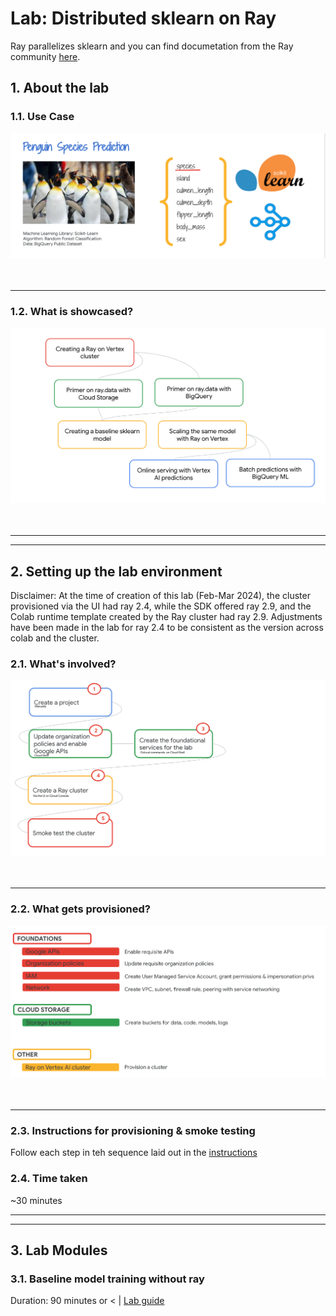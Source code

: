 # Lab: Distributed sklearn on Ray

Ray parallelizes sklearn and you can find documetation from the Ray community [here](https://docs.ray.io/en/latest/ray-more-libs/joblib.html#ray-joblib).

## 1. About the lab

### 1.1. Use Case

![M1-1](./images/skl-01.png)   
<br><br>

<hr>

### 1.2. What is showcased?

![M1-1](./images/skl-02.png)   
<br><br>

<hr><hr>

## 2. Setting up the lab environment

Disclaimer: At the time of creation of this lab (Feb-Mar 2024), the cluster provisioned via the UI had ray 2.4, while the SDK offered ray 2.9, and the Colab runtime template created by the Ray cluster had ray 2.9. Adjustments have been made in the lab for ray 2.4 to be consistent as the version across colab and the cluster.<br>

### 2.1. What's involved?

![M1-1](./images/skl-03.png)   
<br><br>

<hr>


### 2.2. What gets provisioned?


![M1-1](./images/skl-04.png)   
<br><br>

<hr>


### 2.3. Instructions for provisioning & smoke testing

Follow each step in teh sequence laid out in the [instructions](https://github.com/anagha-google/ray-labs/blob/main/00-common/Module-00-Provisioning.md)


### 2.4. Time taken

~30 minutes

<hr><hr>

## 3. Lab Modules

### 3.1. Baseline model training without ray

Duration: 90 minutes or < | [Lab guide]()



